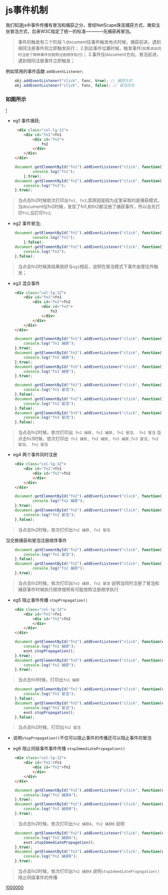 # js事件机制 #
我们知道js中事件传播有冒泡和捕获之分，曾经NetScape珠宝捕获方式，微软主张冒泡方式，后来W3C指定了统一的标准————先捕获再冒泡。
> 事件的触发有三个阶段
1.document往事件触发地点时候，捕获前进，遇到相同注册事件则立即触发执行；
2.到达事件位置时候，触发事件(`如果该出同时注册了两种事件则按照注册顺序执行`)；
3.事件往document方向，冒泡前进，遇到相同注册事件立即触发；

例如常用的事件函数  `addEventListener`;
```js
    obj.addEventListener("click", func, true); // 捕获方式
    obj.addEventListener("click", func, false); // 冒泡方式
```

### 如图所示
[!](src/eventInput.png)



* eg1 事件捕获;
```html
     <div class="col-lg-12">
        <div id="fn1">fn1
            <div id="fn2">
                fn2
            </div> 
        </div>
    </div>
```
```js
    document.getElementById("fn1").addEventListener("click", function(){
            console.log("fn1");
        },true);
    document.getElementById("fn2").addEventListener("click", function(){
        console.log("fn2");
    },true);
```
> 当点击fn2时候依次打印出`fn1, fn2`;其原因是因为这里采取的是捕获模式，当document往fn2时候，发现了fn1,和fn2都注册了捕获事件，所以会先打印`fn1`,后打印`fn2`;

* eg2 事件冒泡;
```js
    document.getElementById("fn1").addEventListener("click", function(){
            console.log("fn1");
        },false);
    document.getElementById("fn2").addEventListener("click", function(){
        console.log("fn2");
    },false);
```
> 当点击fn2时候其结果刚好与`eg1`相反，说明在冒泡模式下事件由里往外触发；

* eg3 混合事件
```html
    <div class="col-lg-12">
        <div id="fn1">fn1
            <div id="fn2">fn2
                <div id="fn3">
                    fn3
                </div>
            </div> 
        </div>
    </div>
```

```js
    document.getElementById("fn1").addEventListener("click", function(){
        console.log("fn1 捕获");
    },true);
    document.getElementById("fn2").addEventListener("click", function(){
        console.log("fn2 捕获");
    },true);
    document.getElementById("fn3").addEventListener("click", function(){
        console.log("fn3 捕获");
    },true);

    document.getElementById("fn1").addEventListener("click", function(){
        console.log("fn1 冒泡");
    },false);
    document.getElementById("fn2").addEventListener("click", function(){
        console.log("fn2 冒泡");
    },false);
    document.getElementById("fn3").addEventListener("click", function(){
        console.log("fn3 冒泡");
    },false);
```
> 当点击fn2时候，依次打印出` fn1 捕获, fn2 捕获, fn2 冒泡， fn1 冒泡`
> 当点击fn3时候，依次打印出` fn1 捕获, fn2 捕获, fn3 捕获,fn3 冒泡, fn2 冒泡， fn1 冒泡`

* eg4 两个事件同时注册
```html
    <div class="col-lg-12">
        <div id="fn1">fn1
            <div id="fn2">fn2
            </div> 
        </div>
    </div>
```
```js
    document.getElementById("fn2").addEventListener("click", function(){
            console.log("fn2 捕获");
    },true);
    document.getElementById("fn2").addEventListener("click", function(){
        console.log("fn2 冒泡");
    },false);
```
> 当点击fn2时候，依次打印出`fn2 捕获, fn2 冒泡`

当交换捕获和冒泡注册顺序事件
```js
    document.getElementById("fn2").addEventListener("click", function(){
        console.log("fn2 冒泡");
    },false);
    document.getElementById("fn2").addEventListener("click", function(){
            console.log("fn2 捕获");
    },true);
```
> 当点击fn2时候，依次打印出`fn2 捕获, fn2 冒泡` 说明当同时注册了冒泡和捕获事件时候执行顺序按照有可能按照注册顺序执行

* eg5 阻止事件传播 `stopPropagation()`
```html
    <div class="col-lg-12">
        <div id="fn1">fn1
            <div id="fn2">fn2
            </div> 
        </div>
    </div>
```
```js
    document.getElementById("fn1").addEventListener("click", function(evnt){
        console.log("fn1 捕获");
        evnt.stopPropagation();
    },true);
    document.getElementById("fn2").addEventListener("click", function(evnt){
        console.log("fn2 捕获");
    },true);
```
> 当点击fn1时候，打印出`fn1 捕获`

```js
    document.getElementById("fn1").addEventListener("click", function(evnt){
        console.log("fn1 冒泡");
    },false);
    document.getElementById("fn2").addEventListener("click", function(evnt){
        console.log("fn2 冒泡");
        evnt.stopPropagation();
    },false);
```
> 当点击fn2时候，打印出`fn2 冒泡`
* 说明`stopPropagation()`不仅可以阻止事件的传播还可以阻止事件的冒泡

* eg6 阻止同级事件事件传播 `stopImmediatePropagation()`
```html
    <div class="col-lg-12">
        <div id="fn1">fn1
            <div id="fn2">fn2
            </div> 
        </div>
    </div>
```
```js
    document.getElementById("fn2").addEventListener("click", function(evnt){
        console.log("fn2 捕获A");
    },true);
    document.getElementById("fn2").addEventListener("click", function(evnt){
        console.log("fn2 捕获B");
    },true);
```

> 当点击fn2时候，依次打印出`fn2 捕获A, fn2 捕获B` 说明

```js
    document.getElementById("fn2").addEventListener("click", function(evnt){
        console.log("fn2 捕获A");
        evnt.stopImmediatePropagation();
    },true);
    document.getElementById("fn2").addEventListener("click", function(evnt){
        console.log("fn2 捕获B");
    },true);
```

> 当点击fn2时候，依次打印出`fn2 捕获A` 说明`stopImmediatePropagation()`阻止同级事件的传播

  [!000000](https://www.cnblogs.com/hustskyking/p/problem-javascript-event.html)
